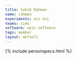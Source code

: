 ```yaml
---
title: Sakib Rahman
name: rahman
experiments: eic esi
teams: simu
software: epic-software
tags: member
layout: default
---
```


{% include personspecs.html %}

